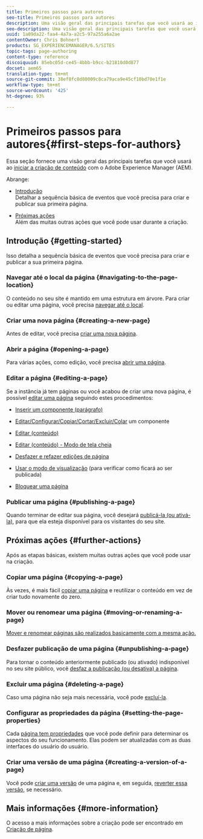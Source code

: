 ```yaml
---
title: Primeiros passos para autores
seo-title: Primeiros passos para autores
description: Uma visão geral das principais tarefas que você usará ao iniciar a criação de conteúdo com o AEM
seo-description: Uma visão geral das principais tarefas que você usará ao iniciar a criação de conteúdo com o AEM
uuid: 1a09da22-faa4-4a7a-a2c5-97a255a6a2ae
contentOwner: Chris Bohnert
products: SG_EXPERIENCEMANAGER/6.5/SITES
topic-tags: page-authoring
content-type: reference
discoiquuid: 85ebc05d-ce45-4bbb-b9cc-b21810d0d877
docset: aem65
translation-type: tm+mt
source-git-commit: 38ef8fc8d80009c8ca79aca9e45cf10bd70e1f1e
workflow-type: tm+mt
source-wordcount: '425'
ht-degree: 93%

---
```



# Primeiros passos para autores{#first-steps-for-authors}

Essa seção fornece uma visão geral das principais tarefas que você usará ao [iniciar a criação de conteúdo](/help/sites-authoring/author.md#concept-of-authoring-and-publishing) com o Adobe Experience Manager (AEM).

Abrange:

* [Introdução](#getting-started)\
   Detalhar a sequência básica de eventos que você precisa para criar e publicar sua primeira página.

* [Próximas ações](#further-actions)\
   Além das muitas outras ações que você pode usar durante a criação.

## Introdução {#getting-started}

Isso detalha a sequência básica de eventos que você precisa para criar e publicar a sua primeira página.

### Navegar até o local da página {#navigating-to-the-page-location}

O conteúdo no seu site é mantido em uma estrutura em árvore. Para criar ou editar uma página, você precisa [navegar até o local](/help/sites-authoring/basic-handling.md#viewing-and-selecting-resources).

### Criar uma nova página {#creating-a-new-page}

Antes de editar, você precisa [criar uma nova página](/help/sites-authoring/managing-pages.md#creating-a-new-page).

### Abrir a página {#opening-a-page}

Para várias ações, como edição, você precisa [abrir uma página](/help/sites-authoring/managing-pages.md#opening-a-page-for-editing).

### Editar a página  {#editing-a-page}

Se a instância já tem páginas ou você acabou de criar uma nova página, é possível [editar uma página](/help/sites-authoring/editing-content.md) seguindo estes procedimentos:

* [Inserir um componente (parágrafo)](/help/sites-authoring/editing-content.md#inserting-a-component)
* [Editar/Configurar/Copiar/Cortar/Excluir/Colar](/help/sites-authoring/editing-content.md#edit-configure-copy-cut-delete-paste) um componente
* [Editar (conteúdo)](/help/sites-authoring/editing-content.md#edit-content)
* [Editar (conteúdo) - Modo de tela cheia](/help/sites-authoring/editing-content.md#edit-content-full-screen-mode)

* [Desfazer e refazer edições de página](/help/sites-authoring/editing-content.md#undoing-and-redoing-page-edits)
* [Usar o modo de visualização](/help/sites-authoring/editing-content.md#preview-mode) (para verificar como ficará ao ser publicada)
* [Bloquear uma página](/help/sites-authoring/editing-content.md#locking-a-page)

### Publicar uma página  {#publishing-a-page}

Quando terminar de editar sua página, você desejará [publicá-la (ou ativá-la)](/help/sites-authoring/publishing-pages.md#main-pars-title-10), para que ela esteja disponível para os visitantes do seu site.

## Próximas ações  {#further-actions}

Após as etapas básicas, existem muitas outras ações que você pode usar na criação.

### Copiar uma página {#copying-a-page}

Às vezes, é mais fácil [copiar uma página](/help/sites-authoring/managing-pages.md#copying-and-pasting-a-page) e reutilizar o conteúdo em vez de criar tudo novamente do zero.

### Mover ou renomear uma página {#moving-or-renaming-a-page}

[Mover e renomear páginas são realizados basicamente com a mesma ação.](/help/sites-authoring/managing-pages.md#moving-or-renaming-a-page)

### Desfazer publicação de uma página  {#unpublishing-a-page}

Para tornar o conteúdo anteriormente publicado (ou ativado) indisponível no seu site público, você [desfaz a publicação (ou desativa) a página](/help/sites-authoring/publishing-pages.md#main-pars-title-5).

### Excluir uma página {#deleting-a-page}

Caso uma página não seja mais necessária, você pode [excluí-la](/help/sites-authoring/managing-pages.md#deleting-a-page).

### Configurar as propriedades da página  {#setting-the-page-properties}

Cada [página tem propriedades](/help/sites-authoring/editing-page-properties.md) que você pode definir para determinar os aspectos do seu funcionamento. Elas podem ser atualizadas com as duas interfaces do usuário do usuário.

### Criar uma versão de uma página  {#creating-a-version-of-a-page}

Você pode [criar uma versão](/help/sites-authoring/working-with-page-versions.md#creating-a-new-version) de uma página e, em seguida, [reverter essa versão](/help/sites-authoring/working-with-page-versions.md#reverting-to-a-page-version), se necessário.

## Mais informações  {#more-information}

O acesso a mais informações sobre a criação pode ser encontrado em [Criação de página](/help/sites-authoring/page-authoring.md).
